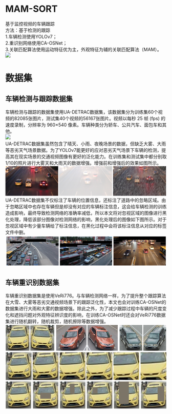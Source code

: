# MAM-SORT
基于监控视频的车辆跟踪<br>
方法：基于检测的跟踪<br>
1.车辆检测使用YOLOv7；<br>
2.重识别网络使用CA-OSNet；<br>
3.关联匹配算法使用运动特征优为主，外观特征为辅的关联匹配算法（MAM）。<br>
![](https://github.com/wuchuimao/MAM-SORT/raw/main/images/MVI-39311.gif)<br>
# 数据集
## 车辆检测与跟踪数据集
车辆检测与跟踪的数据集使用UA-DETRAC数据集，该数据集分为训练集60个视频的82085张图片，测试集40个视频的56167张图片。视频以每秒 25 帧 (fps) 的速度录制，分辨率为 960×540 像素。车辆种类分为轿车、公共汽车、面包车和其他。<br>
![](https://github.com/wuchuimao/MAM-SORT/raw/main/images/UA-DETRAC.jpg)<br>
UA-DETRAC数据集虽然包含了晴天、小雨、夜晚场景的数据，但缺乏大雾、大雨等恶劣天气场景数据。为了YOLOv7能更好的应对恶劣天气场景下车辆的检测，提高其在现实场景的交通视频图像有更好的泛化能力。在训练集和测试集中都分别取1/10的照片进行大雾天和大雨天的数据增强。增强前和增强后的效果如图所示。<br>
![](https://github.com/wuchuimao/MAM-SORT/raw/main/images/rain.jpg)<br>
UA-DETRAC数据集不仅标注了车辆的位置信息，还标注了道路中的忽略区域。由于忽略区域中也存在车辆但是却没有对应的车辆标注信息，这会给车辆检测的训练造成影响，最终导致检测网络的准确率减低，所以本文将对忽视区域的图像进行黑化处理，降低该部分图像对检测网络的影响，黑化处理后的图像如下图所示。对于忽视区域中有少量车辆给了标注信息，在黑化过程中会将该标注信息从对应的标签文件中删。<br>
![](https://github.com/wuchuimao/MAM-SORT/raw/main/images/ignore.jpg)<br>
## 车辆重识别数据集
车辆重识别数据集是使用VeRi776。与车辆检测网络一样，为了提升整个跟踪算法在大雪、大雾等恶劣交通视频场景下的跟踪泛化性，本文也会对训练CA-OSNet的数据集进行大雨和大雾的数据增强。除此之外，为了减少跟踪过程中车辆的尺度变化和遮挡问题对外观特征辨识度的影响，在训练CA-OSNet时还会对VeRi776数据集进行随机翻转，随机裁剪，随机擦除等数据增强。
![](https://github.com/wuchuimao/MAM-SORT/raw/main/images/flip.jpg)<br>
![](https://github.com/wuchuimao/MAM-SORT/raw/main/images/crop.jpg)<br>
![](https://github.com/wuchuimao/MAM-SORT/raw/main/images/patch.jpg)<br>
